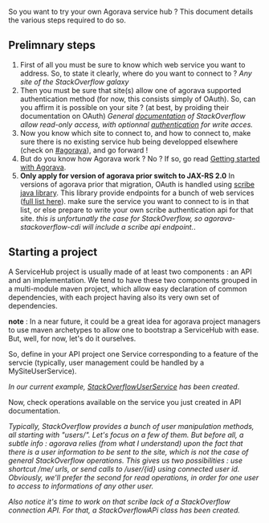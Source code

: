 So you want to try your own Agorava service hub ? This document details the various steps required to do so.


## Prelimnary steps ##

 1. First of all you must be sure to know which web service you want to address. So, to state it clearly, where do you want to connect to ? *Any site of the StackOverflow galaxy*
 2. Then you must be sure that site(s) allow one of agorava supported authentication method (for now, this consists simply of OAuth). So, can you affirm it is possible on your site ? (at best, by proiding their documentation on OAuth) *General [documentation][1] of StackOverflow allow read-only access, with optionnal [authentication][2] for write acces.*
 3. Now you know which site to connect to, and how to connect to, make sure there is no existing service hub being developped elsewhere (check on [#agorava][3]), and go forward !
 4. But do you know how Agorava work ? No ? If so, go read [Getting started with Agorava][7].
 5. **Only apply for version of agorava prior switch to JAX-RS 2.0** In versions of agorava prior that migration, OAuth is handled using [scribe java library][5]. This library provide endpoints for a bunch of web services ([full list here][6]). make sure the service you want to connect to is in that list, or else prepare to write your own scribe authentication api for that site. *this is unfortunatly the case for StackOverflow, so agorava-stackoverflow-cdi will include a scribe api endpoint.*.

## Starting a project ##

A ServiceHub project is usually made of at least two components : an API and an implementation. We tend to have these two components grouped in a multi-module maven project, which allow easy declaration of common dependencies, with each project having also its very own set of dependencies.

**note** : In a near future, it could be a great idea for agorava project managers to use maven archetypes to allow one to bootstrap a ServiceHub with ease. But, well, for now, let's do it ourselves.

So, define in your API project one Service corresponding to a feature of the servcie (typically, user management could be handled by a MySiteUserService).

*In our current example, [StackOverflowUserService][7] has been created*.

Now, check operations available on the service you just created in API documentation.

*Typically, StackOverflow provides a bunch of user manipulation methods, all starting with "users/". Let's focus on a few of them. But before all, a subtle info : agorava relies (from what I understand) upon the fact that there is a user information to be sent to the site, which is not the case of general StackOverflow operations. This gives us two possibilities : use shortcut /me/ urls, or send calls to /user/{id} using connected user id. Obviously, we'll prefer the second for read operations, in order for one user to access to informations of any other user.*

*Also notice it's time to work on that scribe lack of a StackOverflow connection API. For that, a StackOverflowAPi class has been created.*


  [1]: https://api.stackexchange.com/docs
  [2]: https://api.stackexchange.com/docs/authentication
  [3]: irc://irc.freenode.org/agorava
  [4]: https://docs.jboss.org/author/display/AGOVA/Getting+started+with+Agorava
  [5]: https://github.com/fernandezpablo85/scribe-java
  [6]: https://github.com/fernandezpablo85/scribe-java/tree/master/src/main/java/org/scribe/builder/api
  [7]: https://github.com/Riduidel/agorava-stackoverflow/blob/master/agorava-stackoverflow-api/src/main/java/org/agorava/stackoverflow/StackOverflowUserService.java